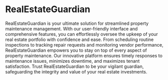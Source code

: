 # RealEstateGuardian

RealEstateGuardian is your ultimate solution for streamlined property maintenance management. With our user-friendly interface and comprehensive features, you can effortlessly oversee the upkeep of your real estate portfolio with confidence and ease. From scheduling routine inspections to tracking repair requests and monitoring vendor performance, RealEstateGuardian empowers you to stay on top of every aspect of property maintenance. Our innovative platform ensures timely responses to maintenance issues, minimizes downtime, and maximizes tenant satisfaction. Trust RealEstateGuardian to be your vigilant guardian, safeguarding the integrity and value of your real estate investments.
